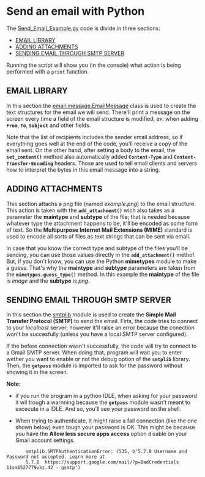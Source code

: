 # Send an email with Python

The [Send_Email_Example.py](https://github.com/Alejandro-ZZ/Automation-with-Python/blob/master/send-email/Send_Email_Example.py) code is divide in three sections: 

* [EMAIL LIBRARY](#email-library)
* [ADDING ATTACHMENTS](#adding-attachments)
* [SENDING EMAIL THROUGH SMTP SERVER](#sending-email-through-smtp-server) 

Running the script will show you (in the console) what action is being performed with a `print` function.

## EMAIL LIBRARY

In this section the [email.message.EmailMessage](https://docs.python.org/3/library/email.message.html#email.message.EmailMessage) class is used to create the text 
structures for the email we will send. There'll print a message on the screen every time a field of the email structure is modified, ex: 
when adding **`From`**, **`To`**, **`Subject`** and other fields. 

Note that the list of recipients includes the sender email address, so if everything goes well at the end of the code, you'll receive a copy of the email sent. On the
other hand, after setting a body to the email, the **`set_content()`** method also automatically added **`Content-Type`** and **`Content-Transfer-Encoding`** headers. 
Those are used to tell email clients and servers how to interpret the bytes in this email message into a string.

## ADDING ATTACHMENTS

This section attachs a png file (named *example.png*) to the email structure. This action is taken with the **`add_attachment()`** wich also takes as a parameter the 
**maintype** and **subtype** of the file; that is needed because whatever type the attachment happens to be, it'll be encoded as some form of text. So the **Multipurpose 
Internet Mail Extensions (MIME)** standard is used to encode all sorts of files as text strings that can be sent via email. 

In case that you know the correct type and subtype of the files you’ll be sending, you can use those values directly in the **`add_attachment()`** methof. But, if you 
don't know, you can use the Python **mimetypes** module to make a guess. That's why the **maintype** and **subtype** parameters are taken from the 
**`mimetypes.guess_type()`** method. In this example the **maintype** of the file is *image* and the **subtype** is *png*.

## SENDING EMAIL THROUGH SMTP SERVER

In this section the [smtplib](https://docs.python.org/3/library/smtplib.html) module is used to create the **Simple Mail Transfer Protocol (SMTP)** to send the email.
Firts, the code tries to connect to your *localhost* server; however it'll raise an error because the conection won't be succesfully (unless you have a local SMTP 
server configured). 

If the before connection wasn't successfully, the code will try to connect to a Gmail SMTP server. When doing that, program will wait you to enter wether you want to 
enable or not the debug option of the **`smtplib`** library. Then, the **`getpass`** module is imported to ask for the password without showing it in the screen. 


 **Note:** 
 
 * if you run the program in a python IDLE, when asking for your password it wil trough a warnning because the **`getpass`** module wasn't meant to excecute in a IDLE. 
   And so, you'll see your password on the shell.
 
 * When trying to authenticate, it might raise a fail connection (like the one shown below) even tough your password is OK. This might be because you have the 
   **Allow less secure apps access** option disable on your Gmail account settings. 
 ~~~
        smtplib.SMTPAuthenticationError: (535, b'5.7.8 Username and Password not accepted. Learn more at
        5.7.8  https://support.google.com/mail/?p=BadCredentials 11sm1527779vkz.42 - gsmtp')
 ~~~
